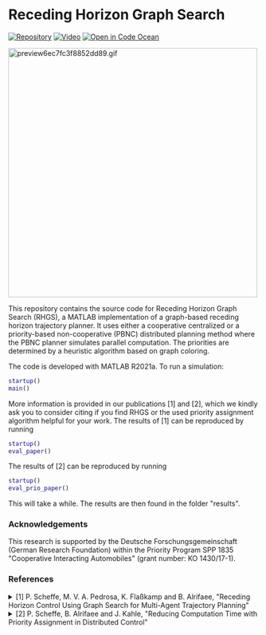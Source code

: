# Receding Horizon Graph Search
<!-- icons from https://simpleicons.org/ -->
<!-- [![Paper](https://img.shields.io/badge/-Paper-00629B?logo=IEEE)]()  -->
[![Repository](https://img.shields.io/badge/-GitHub-181717?logo=GitHub)](https://github.com/embedded-software-laboratory/receding-horizon-graph-search) 
[![Video](https://img.shields.io/badge/-Video-FF0000?logo=YouTube)](https://www.youtube.com/watch?v=7LB7I5SOpQE) 
[![Open in Code Ocean](https://codeocean.com/codeocean-assets/badge/open-in-code-ocean.svg)](https://codeocean.com/capsule/7778016/tree/v2)

<!-- GIF: ffmpeg -y -i video_3-circle_RHC.mp4 -vf "crop=in_h:in_h:420:0,split[s0][s1];[s0]palettegen[p];[s1][p]paletteuse" -loop 0 preview.gif -->
<!-- https://gifyu.com/image/GGVg -->
<img src="https://s9.gifyu.com/images/preview6ec7fc3f8852dd89.gif" alt="preview6ec7fc3f8852dd89.gif" width="500"/>

This repository contains the source code for Receding Horizon Graph Search (RHGS), a MATLAB implementation of a graph-based receding horizon trajectory planner.
It uses either a cooperative centralized or a priority-based non-cooperative (PBNC) distributed planning method where the PBNC planner simulates parallel computation. The priorities are determined by a heuristic algorithm based on graph coloring.

The code is developed with MATLAB R2021a.
To run a simulation:
```matlab
startup()
main()
```

More information is provided in our publications [1] and [2], which we kindly ask you to consider citing if you find RHGS or the used priority assignment algorithm helpful for your work.
The results of [1] can be reproduced by running
```matlab
startup()
eval_paper()
```
The results of [2] can be reproduced by running
```matlab
startup()
eval_prio_paper()
```
This will take a while. The results are then found in the folder "results".
### Acknowledgements
This research is supported by the Deutsche Forschungsgemeinschaft (German Research Foundation) within the Priority Program SPP 1835 "Cooperative Interacting Automobiles" (grant number: KO 1430/17-1).

### References

<details>
<summary>
[1] P. Scheffe, M. V. A. Pedrosa, K. Flaßkamp and B. Alrifaee,
"Receding Horizon Control Using Graph Search for Multi-Agent Trajectory Planning"
</summary>
<p>
```
bibtex
```
</p>
</details>
<details>
<summary>
[2] P. Scheffe, B. Alrifaee and J. Kahle,
"Reducing Computation Time with Priority Assignment in Distributed Control"
</summary>
<p>
```
bibtex
```
</p>
</details>
